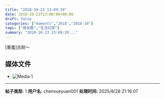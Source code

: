 ```yaml
---
title: "2018-10-23 13:09:39"
date: 2018-10-23T13:00:00+08:00
draft: false
categories: ["moments","2018","2018-10"]
tags: ["朋友圈","生活记录"]
summary: "2018-10-23 13:09:39..."
---
```


[害羞]古耐～

## 媒体文件

- ![Media 1](/Moments/photos/2018-10-23/201810231309390.jpg)

---

**帖子类型:** 1
**用户名:** chenxueyuan001
**处理时间:** 2025/8/28 21:16:07
